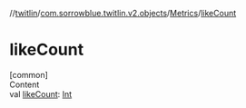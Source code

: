 //[twitlin](../../index.md)/[com.sorrowblue.twitlin.v2.objects](../index.md)/[Metrics](index.md)/[likeCount](like-count.md)



# likeCount  
[common]  
Content  
val [likeCount](like-count.md): [Int](https://kotlinlang.org/api/latest/jvm/stdlib/kotlin/-int/index.html)  



